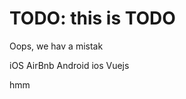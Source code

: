 
# TODO: this is TODO
Oops, we hav a mistak

[comment]: # (Oops, we hav a mistak the dg is smol an this shud flaag spelchek eror)


iOS AirBnb Android ios Vuejs

hmm
